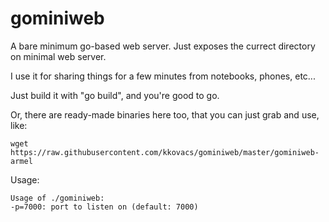 # gominiweb

A bare minimum go-based web server. Just exposes the currect directory on minimal web server.

I use it for sharing things for a few minutes from notebooks, phones, etc...

Just build it with "go build", and you're good to go.

Or, there are ready-made binaries here too, that you can just grab and use, like:

	wget https://raw.githubusercontent.com/kkovacs/gominiweb/master/gominiweb-armel

Usage:

	Usage of ./gominiweb:
	-p=7000: port to listen on (default: 7000)

